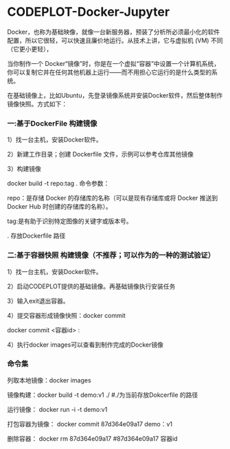 # CODEPLOT-Docker-Jupyter
Docker，也称为基础映像，就像一台新服务器，预装了分析所必须最小化的软件配置，所以它很轻，可以快速且廉价地运行。从技术上讲，它与虚拟机 (VM) 不同（它更小更轻），

当你制作一个 Docker“镜像”时，你是在一个虚拟“容器”中设置一个计算机系统，你可以复制它并在任何其他机器上运行——而不用担心它运行的是什么类型的系统。


在基础镜像上，比如Ubuntu，先登录镜像系统并安装Docker软件，然后整体制作镜像快照。方式如下：
### 一:基于DockerFile 构建镜像

1）找一台主机，安装Docker软件。


2）新建工作目录；创建 Dockerfile 文件，示例可以参考仓库其他镜像

3）构建镜像

docker build -t repo:tag .
命令参数：
  
repo：是存储 Docker 的存储库的名称（可以是现有存储库或将 Docker 推送到 Docker Hub 时创建的存储库的名称）。
  
tag:是有助于识别特定图像的关键字或版本号。
  
. 存放Dockerfile 路径
  
### 二:基于容器快照 构建镜像（不推荐；可以作为的一种的测试验证）
1）找一台主机，安装Docker软件。
  
2）启动CODEPLOT提供的基础镜像。再基础镜像执行安装任务
  
3）输入exit退出容器。
  
4）提交容器形成镜像快照：docker commit
  
docker commit <容器id> <repo>:<tag>
  
4）执行docker images可以查看到制作完成的Docker镜像
  
  
  ### 命令集
  列取本地镜像：docker images

镜像构建：docker build -t demo:v1 ./   #./为当前存放Dokcerfile 的路径

运行镜像： docker run -i -t demo:v1

打包容器为镜像： docker commit 87d364e09a17 demo：v1

删除容器： docker rm 87d364e09a17 #87d364e09a17 容器id
